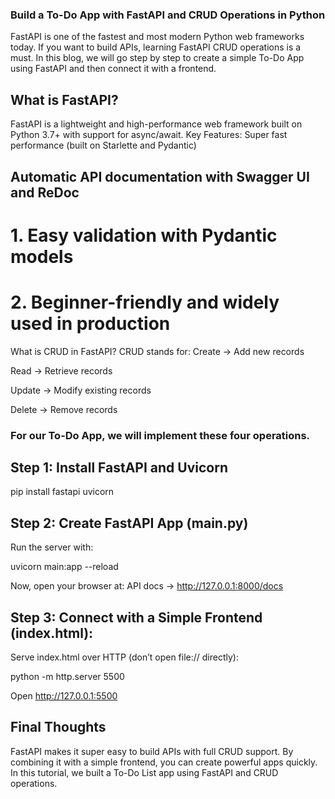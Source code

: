 ### Build a To-Do App with FastAPI and CRUD Operations in Python
FastAPI is one of the fastest and most modern Python web frameworks today. If you want to build APIs, learning FastAPI CRUD operations is a must. In this blog, we will go step by step to create a simple To-Do App using FastAPI and then connect it with a frontend.

## What is FastAPI?
FastAPI is a lightweight and high-performance web framework built on Python 3.7+ with support for async/await.
Key Features:
Super fast performance (built on Starlette and Pydantic)


## Automatic API documentation with Swagger UI and ReDoc


# 1. Easy validation with Pydantic models


# 2. Beginner-friendly and widely used in production

What is CRUD in FastAPI?
CRUD stands for:
Create → Add new records

Read → Retrieve records

Update → Modify existing records

Delete → Remove records


### For our To-Do App, we will implement these four operations.

## Step 1: Install FastAPI and Uvicorn

pip install fastapi uvicorn

## Step 2: Create FastAPI App (main.py)

Run the server with:

uvicorn main:app --reload

Now, open your browser at:
API docs → http://127.0.0.1:8000/docs

## Step 3: Connect with a Simple Frontend (index.html):

Serve index.html over HTTP (don’t open file:// directly):

python -m http.server 5500


Open http://127.0.0.1:5500


## Final Thoughts
FastAPI makes it super easy to build APIs with full CRUD support. By combining it with a simple frontend, you can create powerful apps quickly. In this tutorial, we built a To-Do List app using FastAPI and CRUD operations.

